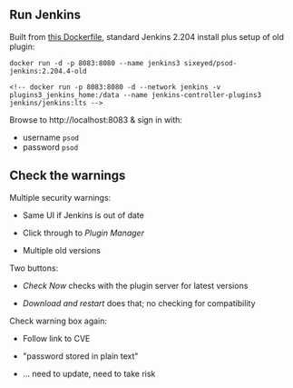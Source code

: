 
## Run Jenkins

Built from [this Dockerfile](../jenkins/old/Dockerfile), standard Jenkins 2.204 install plus setup of old plugin:

```
docker run -d -p 8083:8080 --name jenkins3 sixeyed/psod-jenkins:2.204.4-old

<!-- docker run -p 8083:8080 -d --network jenkins -v plugins3_jenkins_home:/data --name jenkins-controller-plugins3 jenkins/jenkins:lts -->
```

Browse to http://localhost:8083 & sign in with:

- username `psod`
- password `psod`

## Check the warnings

Multiple security warnings:

- Same UI if Jenkins is out of date

- Click through to _Plugin Manager_

- Multiple old versions

Two buttons:

- _Check Now_ checks with the plugin server for latest versions

- _Download and restart_ does that; no checking for compatibility

Check warning box again:

- Follow link to CVE

- "password stored in plain text"

- ... need to update, need to take risk